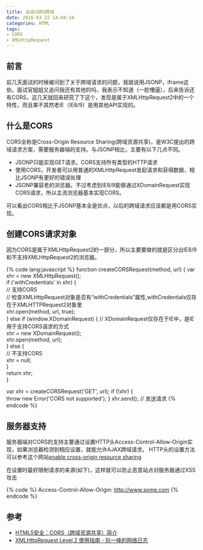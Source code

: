 ```yaml
---
title: 谈谈CORS跨域
date: 2016-03-22 14:04:14
categories: HTML
tags:
- CORS
- XMLHttpRequest
---
```


## 前言

前几天面试的时候被问到了关于跨域请求的问题，我就说用JSONP，iframe这些。面试官姐姐又追问我还有其他的吗，我表示不知道（一脸懵逼），后来告诉还有CORS，这几天就回来研究了下这个，发现是属于XMLHttpRequest2中的一个特性，而且果不其然老IE（IE8/9）是用其他API实现的。

## 什么是CORS

CORS全称是Cross-Origin Resource Sharing(跨域资源共享)，是W3C提出的跨域请求方案，需要服务器端的支持。与JSONP相比，主要有以下几点不同。
* JSONP只能实现GET请求。CORS支持所有类型的HTTP请求
* 使用CORS，开发者可以用普通的XMLHttpRequest发起请求和获得数据，相比JSONP有更好的错误处理
* JSONP兼容老的浏览器。不过考虑到IE8/9能够通过XDomainRequest实现CORS请求，所以主流浏览器基本实现CORS。

<!-- More -->

可以看出CORS相比于JSONP基本全是优点，以后的跨域请求应该都是用CORS实现。

## 创建CORS请求对象

因为CORS是属于XMLHttpRequest2的一部分，所以主要要做的就是区分出IE8/9和不支持XMLHttpRequest2的浏览器。

{% code lang:javascript %}
function createCORSRequest(method, url) {
    var xhr = new XMLHttpRequest();    
    if ('withCredentials' in xhr) {    
        // 支持CORS    
        // 检查XMLHttpRequest对象是否有“withCredentials”属性,withCredentials仅存在于XMLHTTPRequest2对象里    
        xhr.open(method, url, true);    
    } else if (window.XDomainRequest) {
        // XDomainRequest仅存在于IE中，是IE用于支持CORS请求的方式    
        xhr = new XDomainRequest();    
        xhr.open(method, url);    
    } else {    
        // 不支持CORS    
        xhr = null;    
    }    
    return xhr;    
}    

var xhr = createCORSRequest('GET', url);
if (!xhr) {    
    throw new Error('CORS not supported');
}
xhr.send(); // 发送请求
{% endcode %}

## 服务器支持

服务器端对CORS的支持主要通过设置HTTP头Access-Control-Allow-Origin实现，如果浏览器检测到相应设置，就能允许AJAX跨域请求。
HTTP头的设置方法可以参考这个网站[enable cross-origin resource sharing](http://enable-cors.org/)

在设置时最好限制请求的来源(如下)，这样就可以防止恶意站点对服务器通过XSS攻击

{% code %}
Access-Control-Allow-Origin: http://www.some.com
{% endcode %}

## 参考
* [HTML5安全：CORS（跨域资源共享）简介](http://www.cnblogs.com/yuzhongwusan/p/3677955.html)
* [XMLHttpRequest Level 2 使用指南 - 阮一峰的网络日志](http://www.ruanyifeng.com/blog/2012/09/xmlhttprequest_level_2.html)
